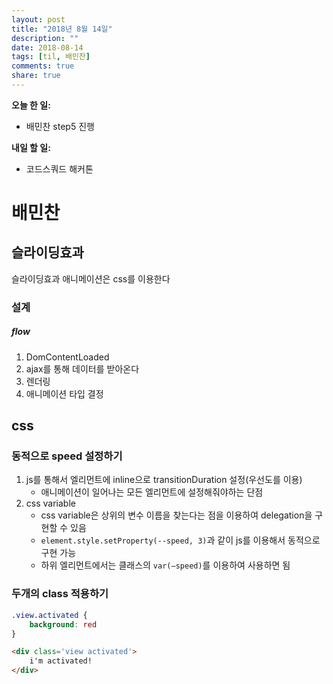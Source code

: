 ```yaml
---
layout: post
title: "2018년 8월 14일"
description: ""
date: 2018-08-14
tags: [til, 배민찬]
comments: true
share: true
---
```


**오늘 한 일:**

* 배민찬 step5 진행

**내일 할 일:**

* 코드스쿼드 해커톤

# 배민찬

## 슬라이딩효과

슬라이딩효과 애니메이션은 css를 이용한다

### 설계

##### flow

1. DomContentLoaded
2. ajax를 통해 데이터를 받아온다
3. 렌더링
4. 애니메이션 타입 결정

## css

### 동적으로 speed 설정하기

1. js를 통해서 엘리먼트에 inline으로 transitionDuration 설정(우선도를 이용)
   * 애니메이션이 일어나는 모든 엘리먼트에 설정해줘야하는 단점
2. css variable
   * css variable은 상위의 변수 이름을 찾는다는 점을 이용하여 delegation을 구현할 수 있음
   * `element.style.setProperty(--speed, 3)`과 같이 js를 이용해서 동적으로 구현 가능
   * 하위 엘리먼트에서는 클래스의  `var(—speed)`를 이용하여 사용하면 됨

### 두개의 class 적용하기

```css
.view.activated {
    background: red
}
```

```html
<div class='view activated'>
    i'm activated!
</div>
```

